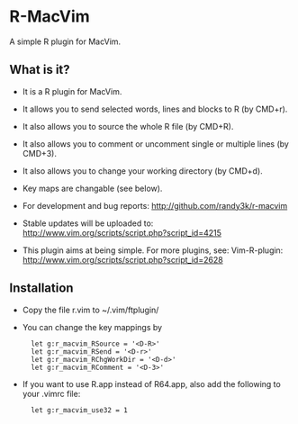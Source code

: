 # R-MacVim
A simple R plugin for MacVim.

## What is it?
- It is a R plugin for MacVim.
 
- It allows you to send selected words, lines and blocks to R (by CMD+r).

- It also allows you to source the whole R file (by CMD+R). 

- It also allows you to comment or uncomment single or multiple lines (by CMD+3).

- It also allows you to change your working directory (by CMD+d).

- Key maps are changable (see below).

- For development and bug reports:
 http://github.com/randy3k/r-macvim

- Stable updates will be uploaded to:
 http://www.vim.org/scripts/script.php?script_id=4215

- This plugin aims at being simple. For more plugins, see:
 Vim-R-plugin: http://www.vim.org/scripts/script.php?script_id=2628

## Installation

- Copy the file r.vim to ~/.vim/ftplugin/

- You can change the key mappings by

        let g:r_macvim_RSource = '<D-R>'
        let g:r_macvim_RSend = '<D-r>'
        let g:r_macvim_RChgWorkDir = '<D-d>'
        let g:r_macvim_RComment = '<D-3>'

- If you want to use R.app instead of R64.app, also add the following to your .vimrc file:

        let g:r_macvim_use32 = 1

